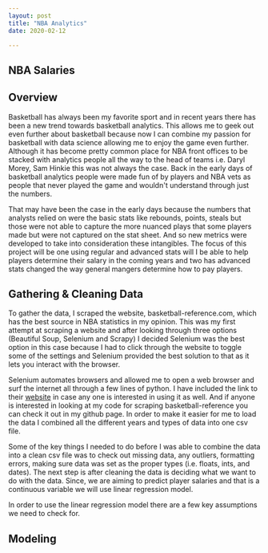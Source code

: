 ```yaml
---
layout: post
title: "NBA Analytics"
date: 2020-02-12

---
```


<h2>NBA Salaries</h2>


## Overview

Basketball has always been my favorite sport and in recent years there has been a new trend towards basketball analytics. This allows me to geek out even further about basketball because now I can combine my passion for basketball with data science allowing me to enjoy the game even further. Although it has become pretty common place for NBA front offices to be stacked with analytics people all the way to the head of teams i.e. Daryl Morey, Sam Hinkie this was not always the case. Back in the early days of basketball analytics people were made fun of by players and NBA vets as people that never played the game and wouldn't understand through just the numbers.

That may have been the case in the early days because the numbers that analysts relied on were the basic stats like rebounds, points, steals but those were not able to capture the more nuanced plays that some players made but were not captured on the stat sheet. And so new metrics were developed to take into consideration these intangibles. The focus of this project will be one using regular and advanced stats will I be able to help players determine their salary in the coming years and two has advanced stats changed the way general mangers determine how to pay players.

## Gathering & Cleaning Data

To gather the data, I scraped the website, basketball-reference.com, which has the best source in NBA statistics in my opinion. This was my first attempt at scraping a website and after looking through three options (Beautiful Soup, Selenium and Scrapy) I decided Selenium was the best option in this case because I had to click through the website to toggle some of the settings and Selenium provided the best solution  to that as it lets you interact with the browser.

Selenium  automates browsers and allowed me to open a web browser and surf the internet all through a few lines of python. I have included the link to their [website](https://www.seleniumhq.org/) in case any one is interested in using it as well. And if anyone is interested in looking at my code for scraping basketball-reference you can check it out in my github page. In order to make it easier for me to load the data I combined all the different years and types of data into one csv file.

Some of the key things I needed to do before I was able to combine the data into a clean csv file was to check out missing data, any outliers, formatting errors, making sure data was set as the proper types (i.e. floats, ints, and dates). The next step is after cleaning the data is deciding what we want to do with the data. Since, we are aiming to predict player salaries and that is a continuous variable we will use linear regression model.

In order to use the linear regression model there are a few key assumptions we need to check for.

## Modeling
